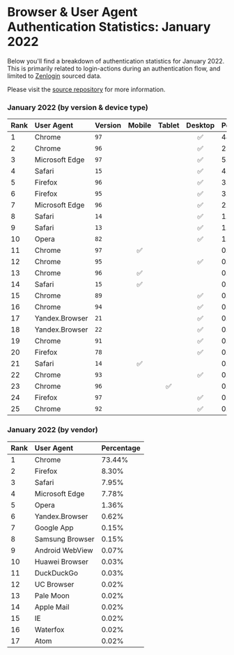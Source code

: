 # Browser & User Agent Authentication Statistics: January 2022

Below you'll find a breakdown of authentication statistics for
January 2022. This is primarily related to login-actions during an
authentication flow, and limited to <a href="https://zenlogin.co"/>Zenlogin</a>
sourced data.

Please visit the
<a href="https://github.com/zenlogin/browser-user-agent-authentication-statistics">source repository</a>
for more information.

### January 2022 (by version & device type)
| Rank | User Agent | Version | Mobile | Tablet | Desktop | Percentage |
| :--- | :--- | :--- | :---: | :---: | :---: | :--- |
| 1 | Chrome | `97` | | | ✅ | 44.58% |
| 2 | Chrome | `96` | | | ✅ | 23.52% |
| 3 | Microsoft Edge | `97` | | | ✅ | 5.16% |
| 4 | Safari | `15` | | | ✅ | 4.16% |
| 5 | Firefox | `96` | | | ✅ | 3.81% |
| 6 | Firefox | `95` | | | ✅ | 3.39% |
| 7 | Microsoft Edge | `96` | | | ✅ | 2.46% |
| 8 | Safari | `14` | | | ✅ | 1.46% |
| 9 | Safari | `13` | | | ✅ | 1.31% |
| 10 | Opera | `82` | | | ✅ | 1.23% |
| 11 | Chrome | `97` | ✅ | | | 0.80% |
| 12 | Chrome | `95` | | | ✅ | 0.77% |
| 13 | Chrome | `96` | ✅ | | | 0.60% |
| 14 | Safari | `15` | ✅ | | | 0.48% |
| 15 | Chrome | `89` | | | ✅ | 0.43% |
| 16 | Chrome | `94` | | | ✅ | 0.33% |
| 17 | Yandex.Browser | `21` | | | ✅ | 0.32% |
| 18 | Yandex.Browser | `22` | | | ✅ | 0.30% |
| 19 | Chrome | `91` | | | ✅ | 0.28% |
| 20 | Firefox | `78` | | | ✅ | 0.27% |
| 21 | Safari | `14` | ✅ | | | 0.25% |
| 22 | Chrome | `93` | | | ✅ | 0.23% |
| 23 | Chrome | `96` | | ✅ | | 0.22% |
| 24 | Firefox | `97` | | | ✅ | 0.17% |
| 25 | Chrome | `92` | | | ✅ | 0.15% |

### January 2022 (by vendor)
| Rank | User Agent | Percentage |
| :--- | :--- | :--- |
| 1 | Chrome | 73.44% |
| 2 | Firefox | 8.30% |
| 3 | Safari | 7.95% |
| 4 | Microsoft Edge | 7.78% |
| 5 | Opera | 1.36% |
| 6 | Yandex.Browser | 0.62% |
| 7 | Google App | 0.15% |
| 8 | Samsung Browser | 0.15% |
| 9 | Android WebView | 0.07% |
| 10 | Huawei Browser | 0.03% |
| 11 | DuckDuckGo | 0.03% |
| 12 | UC Browser | 0.02% |
| 13 | Pale Moon | 0.02% |
| 14 | Apple Mail | 0.02% |
| 15 | IE | 0.02% |
| 16 | Waterfox | 0.02% |
| 17 | Atom | 0.02% |
